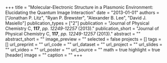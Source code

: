 +++
title = "Molecular-Electronic Structure in a Plasmonic Environment: Elucidating the Quantum Image Interaction"
date = "2013-01-01"
authors = ["Jonathan P. Litz", "Ryan P. Brewster", "Alexander B. Lee", "David J. Masiello"]
publication_types = ["2"]
publication = "Journal of Physical Chemistry C, **117**, _pp. 12249-12257_ (2013)."
publication_short = "Journal of Physical Chemistry C, **117**, _pp. 12249-12257_ (2013)."
abstract = ""
abstract_short = ""
image_preview = ""
selected = false
projects = []
tags = []
url_preprint = ""
url_code = ""
url_dataset = ""
url_project = ""
url_slides = ""
url_video = ""
url_poster = ""
url_source = ""
math = true
highlight = true
[header]
image = ""
caption = ""
+++
